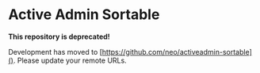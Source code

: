 # Active Admin Sortable

**This repository is deprecated!**

Development has moved to [https://github.com/neo/activeadmin-sortable](). Please
update your remote URLs.

